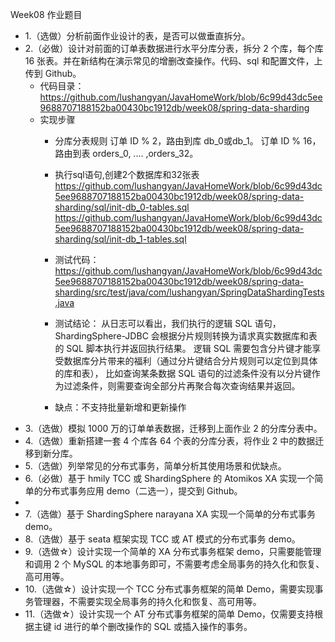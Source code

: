 Week08 作业题目

- 1.（选做）分析前面作业设计的表，是否可以做垂直拆分。
- 2.（必做）设计对前面的订单表数据进行水平分库分表，拆分 2 个库，每个库 16 张表。并在新结构在演示常见的增删改查操作。代码、sql 和配置文件，上传到 Github。
  - 代码目录：https://github.com/lushangyan/JavaHomeWork/blob/6c99d43dc5ee9688707188152ba00430bc1912db/week08/spring-data-sharding
  - 实现步骤
    - 分库分表规则
      订单 ID % 2，路由到库 db_0或db_1。
      订单 ID % 16，路由到表 orders_0, .... ,orders_32。

    - 执行sql语句,创建2个数据库和32张表
      https://github.com/lushangyan/JavaHomeWork/blob/6c99d43dc5ee9688707188152ba00430bc1912db/week08/spring-data-sharding/sql/init-db_0-tables.sql
      https://github.com/lushangyan/JavaHomeWork/blob/6c99d43dc5ee9688707188152ba00430bc1912db/week08/spring-data-sharding/sql/init-db_1-tables.sql
    - 测试代码：https://github.com/lushangyan/JavaHomeWork/blob/6c99d43dc5ee9688707188152ba00430bc1912db/week08/spring-data-sharding/src/test/java/com/lushangyan/SpringDataShardingTests.java
    - 测试结论：
      从日志可以看出，我们执行的逻辑 SQL 语句，ShardingSphere-JDBC 会根据分片规则转换为请求真实数据库和表的 SQL 脚本执行并返回执行结果。
      逻辑 SQL 需要包含分片键才能享受数据库分片带来的福利（通过分片键结合分片规则可以定位到具体的库和表），
      比如查询某条数据 SQL 语句的过滤条件没有以分片键作为过滤条件，则需要查询全部分片再聚合每次查询结果并返回。
    - 缺点：不支持批量新增和更新操作
- 3.（选做）模拟 1000 万的订单单表数据，迁移到上面作业 2 的分库分表中。
- 4.（选做）重新搭建一套 4 个库各 64 个表的分库分表，将作业 2 中的数据迁移到新分库。
- 5.（选做）列举常见的分布式事务，简单分析其使用场景和优缺点。
- 6.（必做）基于 hmily TCC 或 ShardingSphere 的 Atomikos XA 实现一个简单的分布式事务应用 demo（二选一），提交到 Github。
- 
- 7.（选做）基于 ShardingSphere narayana XA 实现一个简单的分布式事务 demo。
- 8.（选做）基于 seata 框架实现 TCC 或 AT 模式的分布式事务 demo。
- 9.（选做☆）设计实现一个简单的 XA 分布式事务框架 demo，只需要能管理和调用 2 个 MySQL 的本地事务即可，不需要考虑全局事务的持久化和恢复、高可用等。
- 10.（选做☆）设计实现一个 TCC 分布式事务框架的简单 Demo，需要实现事务管理器，不需要实现全局事务的持久化和恢复、高可用等。
- 11.（选做☆）设计实现一个 AT 分布式事务框架的简单 Demo，仅需要支持根据主键 id 进行的单个删改操作的 SQL 或插入操作的事务。






















